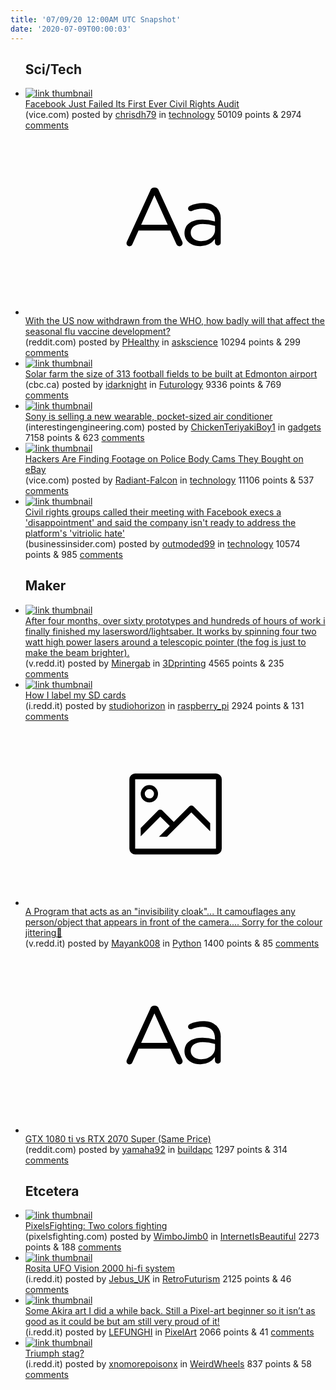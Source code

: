 ```yaml
---
title: '07/09/20 12:00AM UTC Snapshot'
date: '2020-07-09T00:00:03'
---
```

<ul>
<h2>Sci/Tech</h2>

<li><a href='https://www.vice.com/en_us/article/akz7qa/facebook-finally-agreed-to-a-civil-rights-audit-and-surprise-surprise-it-failed'><img src='https://b.thumbs.redditmedia.com/5YZlxqf9o5wky9npz80MxD5unt9Td5P7EcVZIrGxnok.jpg' alt='link thumbnail'></a><div><div class='linkTitle'><a href='https://www.vice.com/en_us/article/akz7qa/facebook-finally-agreed-to-a-civil-rights-audit-and-surprise-surprise-it-failed'>Facebook Just Failed Its First Ever Civil Rights Audit</a></div>(vice.com) posted by <a href='https://www.reddit.com/user/chrisdh79'>chrisdh79</a> in <a href='https://www.reddit.com/r/technology'>technology</a> 50109 points & 2974 <a href='https://www.reddit.com/r/technology/comments/hng5wr/facebook_just_failed_its_first_ever_civil_rights/'>comments</a></div></li>

<li><a href='https://www.reddit.com/r/askscience/comments/hnf0ot/with_the_us_now_withdrawn_from_the_who_how_badly/'><svg version='1.1' viewBox='-34 -12 104 64' preserveAspectRatio='xMidYMid slice' xmlns='http://www.w3.org/2000/svg' xmlns:xlink='http://www.w3.org/1999/xlink'>
    <title>text link thumbnail</title>
    <path d='M12.19,8.84a1.45,1.45,0,0,0-1.4-1h-.12a1.46,1.46,0,0,0-1.42,1L1.14,26.56a1.29,1.29,0,0,0-.14.59,1,1,0,0,0,1,1,1.12,1.12,0,0,0,1.08-.77l2.08-4.65h11l2.08,4.59a1.24,1.24,0,0,0,1.12.83,1.08,1.08,0,0,0,1.08-1.08,1.64,1.64,0,0,0-.14-.57ZM6.08,20.71l4.59-10.22,4.6,10.22Z'>
    </path>
    <path d='M32.24,14.78A6.35,6.35,0,0,0,27.6,13.2a11.36,11.36,0,0,0-4.7,1,1,1,0,0,0-.58.89,1,1,0,0,0,.94.92,1.23,1.23,0,0,0,.39-.08,8.87,8.87,0,0,1,3.72-.81c2.7,0,4.28,1.33,4.28,3.92v.5a15.29,15.29,0,0,0-4.42-.61c-3.64,0-6.14,1.61-6.14,4.64v.05c0,2.95,2.7,4.48,5.37,4.48a6.29,6.29,0,0,0,5.19-2.48V26.9a1,1,0,0,0,1,1,1,1,0,0,0,1-1.06V19A5.71,5.71,0,0,0,32.24,14.78Zm-.56,7.7c0,2.28-2.17,3.89-4.81,3.89-1.94,0-3.61-1.06-3.61-2.86v-.06c0-1.8,1.5-3,4.2-3a15.2,15.2,0,0,1,4.22.61Z'>
    </path>
    </svg></a><div><div class='linkTitle'><a href='https://www.reddit.com/r/askscience/comments/hnf0ot/with_the_us_now_withdrawn_from_the_who_how_badly/'>With the US now withdrawn from the WHO, how badly will that affect the seasonal flu vaccine development?</a></div>(reddit.com) posted by <a href='https://www.reddit.com/user/PHealthy'>PHealthy</a> in <a href='https://www.reddit.com/r/askscience'>askscience</a> 10294 points & 299 <a href='https://www.reddit.com/r/askscience/comments/hnf0ot/with_the_us_now_withdrawn_from_the_who_how_badly/'>comments</a></div></li>

<li><a href='https://www.cbc.ca/news/canada/edmonton/solar-farm-the-size-of-313-football-fields-to-be-built-at-edmonton-airport-1.5640710'><img src='https://b.thumbs.redditmedia.com/Mt8hmivxJhILyxGJZg7gAazNKkcJV9zI2RxphFO4Vqo.jpg' alt='link thumbnail'></a><div><div class='linkTitle'><a href='https://www.cbc.ca/news/canada/edmonton/solar-farm-the-size-of-313-football-fields-to-be-built-at-edmonton-airport-1.5640710'>Solar farm the size of 313 football fields to be built at Edmonton airport</a></div>(cbc.ca) posted by <a href='https://www.reddit.com/user/idarknight'>idarknight</a> in <a href='https://www.reddit.com/r/Futurology'>Futurology</a> 9336 points & 769 <a href='https://www.reddit.com/r/Futurology/comments/hnihep/solar_farm_the_size_of_313_football_fields_to_be/'>comments</a></div></li>

<li><a href='https://interestingengineering.com/sony-selling-wearable-air-conditioner-personal-heater-for-roughly-130'><img src='https://b.thumbs.redditmedia.com/5d0nBdVuyy6uvtxY22Qst9v8yAax-k6qIIC10OzpxOs.jpg' alt='link thumbnail'></a><div><div class='linkTitle'><a href='https://interestingengineering.com/sony-selling-wearable-air-conditioner-personal-heater-for-roughly-130'>Sony is selling a new wearable, pocket-sized air conditioner</a></div>(interestingengineering.com) posted by <a href='https://www.reddit.com/user/ChickenTeriyakiBoy1'>ChickenTeriyakiBoy1</a> in <a href='https://www.reddit.com/r/gadgets'>gadgets</a> 7158 points & 623 <a href='https://www.reddit.com/r/gadgets/comments/hnlpup/sony_is_selling_a_new_wearable_pocketsized_air/'>comments</a></div></li>

<li><a href='https://www.vice.com/en_us/article/8895ek/hackers-are-finding-footage-on-police-body-cams-they-bought-on-ebay'><img src='https://b.thumbs.redditmedia.com/XnMDW0LmACY5nojZLrwpfcD-eRHG2-OVjsnKEvhoB5U.jpg' alt='link thumbnail'></a><div><div class='linkTitle'><a href='https://www.vice.com/en_us/article/8895ek/hackers-are-finding-footage-on-police-body-cams-they-bought-on-ebay'>Hackers Are Finding Footage on Police Body Cams They Bought on eBay</a></div>(vice.com) posted by <a href='https://www.reddit.com/user/Radiant-Falcon'>Radiant-Falcon</a> in <a href='https://www.reddit.com/r/technology'>technology</a> 11106 points & 537 <a href='https://www.reddit.com/r/technology/comments/hngoi3/hackers_are_finding_footage_on_police_body_cams/'>comments</a></div></li>

<li><a href='https://www.businessinsider.com/civil-rights-groups-call-facebook-meeting-a-disappointment-2020-7'><img src='https://a.thumbs.redditmedia.com/k6XZM519P9WXkdRp-QJb3vURVf4fyV02FPWxHu6TRt4.jpg' alt='link thumbnail'></a><div><div class='linkTitle'><a href='https://www.businessinsider.com/civil-rights-groups-call-facebook-meeting-a-disappointment-2020-7'>Civil rights groups called their meeting with Facebook execs a 'disappointment' and said the company isn't ready to address the platform's 'vitriolic hate'</a></div>(businessinsider.com) posted by <a href='https://www.reddit.com/user/outmoded99'>outmoded99</a> in <a href='https://www.reddit.com/r/technology'>technology</a> 10574 points & 985 <a href='https://www.reddit.com/r/technology/comments/hn6z0s/civil_rights_groups_called_their_meeting_with/'>comments</a></div></li>

<h2>Maker</h2>

<li><a href='https://v.redd.it/bm4ddpja7o951'><img src='https://a.thumbs.redditmedia.com/5rNwUG3ASp6Huukou8FEp45Sn-cqMJPOk86YdZm7Om8.jpg' alt='link thumbnail'></a><div><div class='linkTitle'><a href='https://v.redd.it/bm4ddpja7o951'>After four months, over sixty prototypes and hundreds of hours of work i finally finished my lasersword/lightsaber. It works by spinning four two watt high power lasers around a telescopic pointer (the fog is just to make the beam brighter).</a></div>(v.redd.it) posted by <a href='https://www.reddit.com/user/Minergab'>Minergab</a> in <a href='https://www.reddit.com/r/3Dprinting'>3Dprinting</a> 4565 points & 235 <a href='https://www.reddit.com/r/3Dprinting/comments/hnloau/after_four_months_over_sixty_prototypes_and/'>comments</a></div></li>

<li><a href='https://i.redd.it/ky0lb6s0nn951.jpg'><img src='https://a.thumbs.redditmedia.com/9OuCQ1QEw79NfoG1J26wRRZTSELPbw7HMbmEKT4UMC4.jpg' alt='link thumbnail'></a><div><div class='linkTitle'><a href='https://i.redd.it/ky0lb6s0nn951.jpg'>How I label my SD cards</a></div>(i.redd.it) posted by <a href='https://www.reddit.com/user/studiohorizon'>studiohorizon</a> in <a href='https://www.reddit.com/r/raspberry_pi'>raspberry_pi</a> 2924 points & 131 <a href='https://www.reddit.com/r/raspberry_pi/comments/hnjggl/how_i_label_my_sd_cards/'>comments</a></div></li>

<li><a href='https://v.redd.it/btu87d6hyn951'><svg version='1.1' viewBox='-34 -14 104 64' preserveAspectRatio='xMidYMid meet' xmlns='http://www.w3.org/2000/svg' xmlns:xlink='http://www.w3.org/1999/xlink'>
    <title>link thumbnail</title>
    <path d='M32,4H4A2,2,0,0,0,2,6V30a2,2,0,0,0,2,2H32a2,2,0,0,0,2-2V6A2,2,0,0,0,32,4ZM4,30V6H32V30Z'></path>
    <path d='M8.92,14a3,3,0,1,0-3-3A3,3,0,0,0,8.92,14Zm0-4.6A1.6,1.6,0,1,1,7.33,11,1.6,1.6,0,0,1,8.92,9.41Z'></path>
    <path d='M22.78,15.37l-5.4,5.4-4-4a1,1,0,0,0-1.41,0L5.92,22.9v2.83l6.79-6.79L16,22.18l-3.75,3.75H15l8.45-8.45L30,24V21.18l-5.81-5.81A1,1,0,0,0,22.78,15.37Z'></path>
    </svg></a><div><div class='linkTitle'><a href='https://v.redd.it/btu87d6hyn951'>A Program that acts as an "invisibility cloak"... It camouflages any person/object that appears in front of the camera.... Sorry for the colour jittering🙈</a></div>(v.redd.it) posted by <a href='https://www.reddit.com/user/Mayank008'>Mayank008</a> in <a href='https://www.reddit.com/r/Python'>Python</a> 1400 points & 85 <a href='https://www.reddit.com/r/Python/comments/hnknw0/a_program_that_acts_as_an_invisibility_cloak_it/'>comments</a></div></li>

<li><a href='https://www.reddit.com/r/buildapc/comments/hni7u5/gtx_1080_ti_vs_rtx_2070_super_same_price/'><svg version='1.1' viewBox='-34 -12 104 64' preserveAspectRatio='xMidYMid slice' xmlns='http://www.w3.org/2000/svg' xmlns:xlink='http://www.w3.org/1999/xlink'>
    <title>text link thumbnail</title>
    <path d='M12.19,8.84a1.45,1.45,0,0,0-1.4-1h-.12a1.46,1.46,0,0,0-1.42,1L1.14,26.56a1.29,1.29,0,0,0-.14.59,1,1,0,0,0,1,1,1.12,1.12,0,0,0,1.08-.77l2.08-4.65h11l2.08,4.59a1.24,1.24,0,0,0,1.12.83,1.08,1.08,0,0,0,1.08-1.08,1.64,1.64,0,0,0-.14-.57ZM6.08,20.71l4.59-10.22,4.6,10.22Z'>
    </path>
    <path d='M32.24,14.78A6.35,6.35,0,0,0,27.6,13.2a11.36,11.36,0,0,0-4.7,1,1,1,0,0,0-.58.89,1,1,0,0,0,.94.92,1.23,1.23,0,0,0,.39-.08,8.87,8.87,0,0,1,3.72-.81c2.7,0,4.28,1.33,4.28,3.92v.5a15.29,15.29,0,0,0-4.42-.61c-3.64,0-6.14,1.61-6.14,4.64v.05c0,2.95,2.7,4.48,5.37,4.48a6.29,6.29,0,0,0,5.19-2.48V26.9a1,1,0,0,0,1,1,1,1,0,0,0,1-1.06V19A5.71,5.71,0,0,0,32.24,14.78Zm-.56,7.7c0,2.28-2.17,3.89-4.81,3.89-1.94,0-3.61-1.06-3.61-2.86v-.06c0-1.8,1.5-3,4.2-3a15.2,15.2,0,0,1,4.22.61Z'>
    </path>
    </svg></a><div><div class='linkTitle'><a href='https://www.reddit.com/r/buildapc/comments/hni7u5/gtx_1080_ti_vs_rtx_2070_super_same_price/'>GTX 1080 ti vs RTX 2070 Super (Same Price)</a></div>(reddit.com) posted by <a href='https://www.reddit.com/user/yamaha92'>yamaha92</a> in <a href='https://www.reddit.com/r/buildapc'>buildapc</a> 1297 points & 314 <a href='https://www.reddit.com/r/buildapc/comments/hni7u5/gtx_1080_ti_vs_rtx_2070_super_same_price/'>comments</a></div></li>

<h2>Etcetera</h2>

<li><a href='http://pixelsfighting.com/'><img src='https://b.thumbs.redditmedia.com/5AnQyqsAYU0Q9ox3tXux6icxyCKX5UjlKokLRpcd_xU.jpg' alt='link thumbnail'></a><div><div class='linkTitle'><a href='http://pixelsfighting.com/'>PixelsFighting: Two colors fighting</a></div>(pixelsfighting.com) posted by <a href='https://www.reddit.com/user/WimboJimb0'>WimboJimb0</a> in <a href='https://www.reddit.com/r/InternetIsBeautiful'>InternetIsBeautiful</a> 2273 points & 188 <a href='https://www.reddit.com/r/InternetIsBeautiful/comments/hnmnwu/pixelsfighting_two_colors_fighting/'>comments</a></div></li>

<li><a href='https://i.redd.it/bty2lxlidl951.jpg'><img src='https://b.thumbs.redditmedia.com/-n6L0bWX40lw3n-fz0CCQV6BH564UuCFdNe2MDZA7Ms.jpg' alt='link thumbnail'></a><div><div class='linkTitle'><a href='https://i.redd.it/bty2lxlidl951.jpg'>Rosita UFO Vision 2000 hi-fi system</a></div>(i.redd.it) posted by <a href='https://www.reddit.com/user/Jebus_UK'>Jebus_UK</a> in <a href='https://www.reddit.com/r/RetroFuturism'>RetroFuturism</a> 2125 points & 46 <a href='https://www.reddit.com/r/RetroFuturism/comments/hnd5qw/rosita_ufo_vision_2000_hifi_system/'>comments</a></div></li>

<li><a href='https://i.redd.it/in8yu9ioxj951.jpg'><img src='https://b.thumbs.redditmedia.com/1foc7XzJ99l2bG7waqXvw8C-KFVA5Gf9eM87q219dGo.jpg' alt='link thumbnail'></a><div><div class='linkTitle'><a href='https://i.redd.it/in8yu9ioxj951.jpg'>Some Akira art I did a while back. Still a Pixel-art beginner so it isn’t as good as it could be but am still very proud of it!</a></div>(i.redd.it) posted by <a href='https://www.reddit.com/user/LEFUNGHI'>LEFUNGHI</a> in <a href='https://www.reddit.com/r/PixelArt'>PixelArt</a> 2066 points & 41 <a href='https://www.reddit.com/r/PixelArt/comments/hn9hg2/some_akira_art_i_did_a_while_back_still_a/'>comments</a></div></li>

<li><a href='https://i.redd.it/lq0ip8gxol951.jpg'><img src='https://b.thumbs.redditmedia.com/O9J1t1zMQAPDMJjFHI6xZcvSB_PizknVMRFo-zr3bPs.jpg' alt='link thumbnail'></a><div><div class='linkTitle'><a href='https://i.redd.it/lq0ip8gxol951.jpg'>Triumph stag?</a></div>(i.redd.it) posted by <a href='https://www.reddit.com/user/xnomorepoisonx'>xnomorepoisonx</a> in <a href='https://www.reddit.com/r/WeirdWheels'>WeirdWheels</a> 837 points & 58 <a href='https://www.reddit.com/r/WeirdWheels/comments/hndun5/triumph_stag/'>comments</a></div></li>

</ul>
